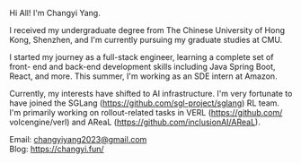 Hi All! I'm Changyi Yang.

I received my undergraduate degree from The Chinese University of Hong Kong, 
Shenzhen, and I'm currently pursuing my graduate studies at CMU.

I started my journey as a full-stack engineer, learning a complete set of front-
end and back-end development skills including Java Spring Boot, React, and more.
This summer, I'm working as an SDE intern at Amazon.

Currently, my interests have shifted to AI infrastructure. I'm very fortunate to
have joined the SGLang (https://github.com/sgl-project/sglang) RL team. I'm 
primarily working on rollout-related tasks in VERL (https://github.com/
volcengine/verl) and AReaL (https://github.com/inclusionAI/AReaL).

Email: changyiyang2023@gmail.com  
Blog: https://changyi.fun/

